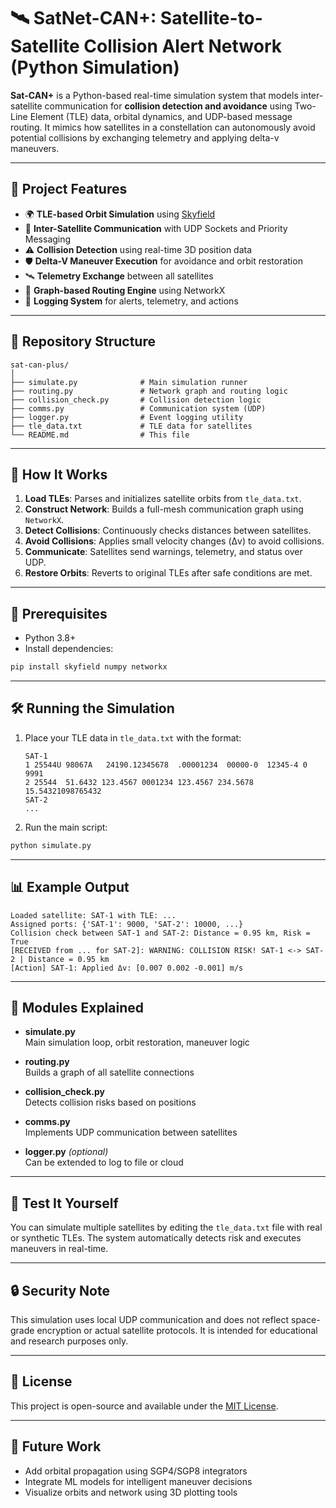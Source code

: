 # 🛰️ SatNet-CAN+: Satellite-to-Satellite Collision Alert Network (Python Simulation)


**Sat-CAN+** is a Python-based real-time simulation system that models inter-satellite communication for **collision detection and avoidance** using Two-Line Element (TLE) data, orbital dynamics, and UDP-based message routing. It mimics how satellites in a constellation can autonomously avoid potential collisions by exchanging telemetry and applying delta-v maneuvers.

---

## 🚀 Project Features

- 🌍 **TLE-based Orbit Simulation** using [Skyfield](https://rhodesmill.org/skyfield/)
- 📡 **Inter-Satellite Communication** with UDP Sockets and Priority Messaging
- ⚠️ **Collision Detection** using real-time 3D position data
- 🛡️ **Delta-V Maneuver Execution** for avoidance and orbit restoration
- 🛰️ **Telemetry Exchange** between all satellites
- 🧠 **Graph-based Routing Engine** using NetworkX
- 📓 **Logging System** for alerts, telemetry, and actions

---

## 📂 Repository Structure

```
sat-can-plus/
│
├── simulate.py              # Main simulation runner
├── routing.py               # Network graph and routing logic
├── collision_check.py       # Collision detection logic
├── comms.py                 # Communication system (UDP)
├── logger.py                # Event logging utility
├── tle_data.txt             # TLE data for satellites
└── README.md                # This file
```

---

## 🔧 How It Works

1. **Load TLEs**: Parses and initializes satellite orbits from `tle_data.txt`.
2. **Construct Network**: Builds a full-mesh communication graph using `NetworkX`.
3. **Detect Collisions**: Continuously checks distances between satellites.
4. **Avoid Collisions**: Applies small velocity changes (Δv) to avoid collisions.
5. **Communicate**: Satellites send warnings, telemetry, and status over UDP.
6. **Restore Orbits**: Reverts to original TLEs after safe conditions are met.

---

## 📌 Prerequisites

- Python 3.8+
- Install dependencies:

```bash
pip install skyfield numpy networkx
```

---

## 🛠️ Running the Simulation

1. Place your TLE data in `tle_data.txt` with the format:
    ```
    SAT-1
    1 25544U 98067A   24190.12345678  .00001234  00000-0  12345-4 0  9991
    2 25544  51.6432 123.4567 0001234 123.4567 234.5678 15.54321098765432
    SAT-2
    ...
    ```

2. Run the main script:
```bash
python simulate.py
```

---

## 📊 Example Output

```
Loaded satellite: SAT-1 with TLE: ...
Assigned ports: {'SAT-1': 9000, 'SAT-2': 10000, ...}
Collision check between SAT-1 and SAT-2: Distance = 0.95 km, Risk = True
[RECEIVED from ... for SAT-2]: WARNING: COLLISION RISK! SAT-1 <-> SAT-2 | Distance = 0.95 km
[Action] SAT-1: Applied Δv: [0.007 0.002 -0.001] m/s
```

---

## 📁 Modules Explained

- **simulate.py**  
  Main simulation loop, orbit restoration, maneuver logic

- **routing.py**  
  Builds a graph of all satellite connections

- **collision_check.py**  
  Detects collision risks based on positions

- **comms.py**  
  Implements UDP communication between satellites

- **logger.py** *(optional)*  
  Can be extended to log to file or cloud

---

## 🧪 Test It Yourself

You can simulate multiple satellites by editing the `tle_data.txt` file with real or synthetic TLEs. The system automatically detects risk and executes maneuvers in real-time.

---

## 🔒 Security Note

This simulation uses local UDP communication and does not reflect space-grade encryption or actual satellite protocols. It is intended for educational and research purposes only.

---

## 📜 License

This project is open-source and available under the [MIT License](LICENSE).


---

## 🌠 Future Work

- Add orbital propagation using SGP4/SGP8 integrators  
- Integrate ML models for intelligent maneuver decisions  
- Visualize orbits and network using 3D plotting tools
